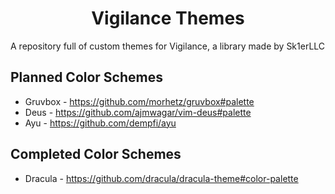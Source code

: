 <div align = "center">

# Vigilance Themes

</div>

A repository full of custom themes for Vigilance, a library made by Sk1erLLC

## Planned Color Schemes

* Gruvbox - https://github.com/morhetz/gruvbox#palette
* Deus - https://github.com/ajmwagar/vim-deus#palette
* Ayu - https://github.com/dempfi/ayu

## Completed Color Schemes
* Dracula - https://github.com/dracula/dracula-theme#color-palette
